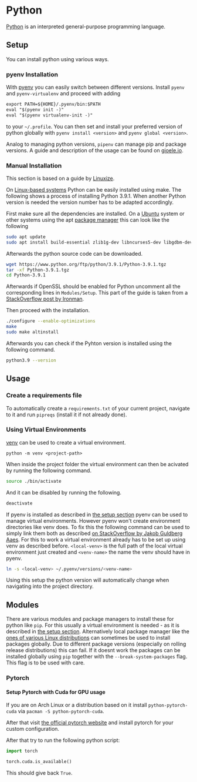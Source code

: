 # Python

[Python](https://www.python.org) is an interpreted general-purpose programming
language.

## Setup

You can install python using various ways.

### pyenv Installation

With [pyenv](https://github.com/pyenv/pyenv) you can easily switch between different versions.
Install `pyenv` and `pyenv-virtualenv` and proceed with adding

```txt
export PATH=${HOME}/.pyenv/bin:$PATH
eval "$(pyenv init -)"
eval "$(pyenv virtualenv-init -)"
```

to your `~/.profile`.
You can then set and install your preferred version of python globally with
`pyenv install <version>` and `pyenv global <version>`.

Analog to managing python versions, `pipenv` can manage pip and package versions.
A guide and description of the usage can be found on [gioele.io](https://gioele.io/pyenv-pipenv).

### Manual Installation

This section is based on a guide by [Linuxize](https://linuxize.com/post/how-to-install-python-3-9-on-ubuntu-20-04/).

On [Linux-based systems](/wiki/linux.md) Python can be easily installed using make.
The following shows a process of installing Python 3.9.1.
When another Python version is needed the version number has to be adapted accordingly.

First make sure all the dependencies are installed.
On a [Ubuntu](/wiki/linux.md#distributions) system or other systems using the apt
[package manager](/wiki/linux/package_manager.md) this can look like the following

```sh
sudo apt update
sudo apt install build-essential zlib1g-dev libncurses5-dev libgdbm-dev libnss3-dev libssl-dev libreadline-dev libffi-dev libsqlite3-dev wget libbz2-dev
```

Afterwards the python source code can be downloaded.

```sh
wget https://www.python.org/ftp/python/3.9.1/Python-3.9.1.tgz
tar -xf Python-3.9.1.tgz
cd Python-3.9.1
```

Afterwards if OpenSSL should be enabled for Python uncomment all the corresponding lines in
`Modules/Setup`.
This part of the guide is taken from a
[StackOverflow post by Ironman](https://stackoverflow.com/questions/58309485/modulenotfounderror-no-module-named-ssl).

Then proceed with the installation.

```sh
./configure --enable-optimizations
make
sudo make altinstall
```

Afterwards you can check if the Pyhton version is installed using the following command.

```sh
python3.9 --version
```

## Usage

### Create a requirements file

To automatically create a `requirements.txt` of your current project, navigate
to it and run `pipreqs` (install it if not already done).

### Using Virtual Environments

[venv](https://docs.python.org/3/library/venv.html) can be used to create a virtual environment.

```
python -m venv <project-path>
```

When inside the project folder the virtual environment can then be acivated by running the
following command.

```sh
source ./bin/activate
```
 
And it can be disabled by running the following.

```sh 
deactivate
```

If pyenv is installed as described in [the setup section](#pyenv-installation) pyenv can be used to
manage virtual environments.
However pyenv won't create environment directories like venv does.
To fix this the following command can be used to simply link them both as described
[on StackOverflow by Jakob Guldberg Aaes](https://stackoverflow.com/questions/30407446/pyenv-choose-virtualenv-directory).
For this to work a virtual environment already has to be set up using venv as described before.
`<local-venv>` is the full path of the local virtual environment just created and `<venv-name>` the
name the venv should have in pyenv.

```sh
ln -s <local-venv> ~/.pyenv/versions/<venv-name>
```

Using this setup the python version will automatically change when navigating into the project
directory.

## Modules

There are various modules and package managers to install these for python like
`pip`.
For this usually a virtual environment is needed - as it is described in
[the setup section](#setup).
Alternatively local package manager like the
[ones of various Linux distributions](/wiki/linux/package_manager.md) can sometimes be used to
install packages globally.
Due to different package versions (especially on rolling release distributions) this can fail.
If it doesnt work the packages can be installed globally using `pip` together with the
`--break-system-packages` flag.
This flag is to be used with care.

### Pytorch

#### Setup Pytorch with Cuda for GPU usage

If you are on Arch Linux or a distribution based on it install
`python-pytorch-cuda` via `pacman -S python-pytorch-cuda`.

After that visit
[the official pytorch website](https://pytorch.org/get-started/locally/) and
install pytorch for your custom configuration.

After that try to run the following python script:

```python
import torch

torch.cuda.is_available()
```

This should give back `True`.
